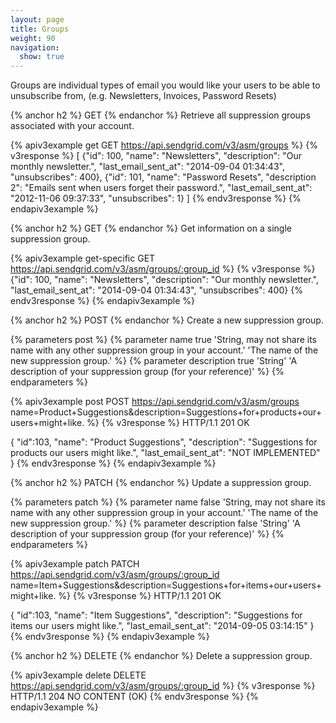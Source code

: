 ```yaml
---
layout: page
title: Groups
weight: 90
navigation:
  show: true
---
```


Groups are individual types of email you would like your users to be able to unsubscribe from, (e.g. Newsletters, Invoices, Password Resets)

{% anchor h2 %}
GET
{% endanchor %}
Retrieve all suppression groups associated with your account. 

{% apiv3example get GET https://api.sendgrid.com/v3/asm/groups %}
{% v3response %}
[
  {"id": 100, "name": "Newsletters", "description": "Our monthly newsletter.", "last_email_sent_at": "2014-09-04 01:34:43", "unsubscribes": 400},
  {"id": 101, "name": "Password Resets", "description 2": "Emails sent when users forget their password.", "last_email_sent_at": "2012-11-06 09:37:33", "unsubscribes": 1}
]
{% endv3response %}
{% endapiv3example %}


{% anchor h2 %}
GET
{% endanchor %}
Get information on a single suppression group.

{% apiv3example get-specific GET https://api.sendgrid.com/v3/asm/groups/:group_id %}
{% v3response %}
{"id": 100, "name": "Newsletters", "description": "Our monthly newsletter.", "last_email_sent_at": "2014-09-04 01:34:43", "unsubscribes": 400}
{% endv3response %}
{% endapiv3example %}

{% anchor h2 %}
POST
{% endanchor %}
Create a new suppression group.

{% parameters post %}
  {% parameter name true 'String, may not share its name with any other suppression group in your account.' 'The name of the new suppression group.' %}
  {% parameter description true 'String' 'A description of your suppression group (for your reference)' %}
{% endparameters %}

{% apiv3example post POST https://api.sendgrid.com/v3/asm/groups name=Product+Suggestions&description=Suggestions+for+products+our+users+might+like. %}
  {% v3response %}
HTTP/1.1 201 OK

{
  "id":103,
  "name": "Product Suggestions",
  "description": "Suggestions for products our users might like.",
  "last_email_sent_at": "NOT IMPLEMENTED"
}
{% endv3response %}
{% endapiv3example %}


{% anchor h2 %}
PATCH
{% endanchor %}
Update a suppression group.

{% parameters patch %}
  {% parameter name false 'String, may not share its name with any other suppression group in your account.' 'The name of the new suppression group.' %}
  {% parameter description false 'String' 'A description of your suppression group (for your reference)' %}
{% endparameters %}

{% apiv3example patch PATCH https://api.sendgrid.com/v3/asm/groups/:group_id name=Item+Suggestions&description=Suggestions+for+items+our+users+might+like. %}
  {% v3response %}
HTTP/1.1 201 OK

{
  "id":103,
  "name": "Item Suggestions",
  "description": "Suggestions for items our users might like.",
  "last_email_sent_at": "2014-09-05 03:14:15"
}
{% endv3response %}
{% endapiv3example %}

{% anchor h2 %}
DELETE
{% endanchor %}
Delete a suppression group.

{% apiv3example delete DELETE https://api.sendgrid.com/v3/asm/groups/:group_id %}
  {% v3response %}
HTTP/1.1 204 NO CONTENT (OK)
  {% endv3response %}
{% endapiv3example %}
